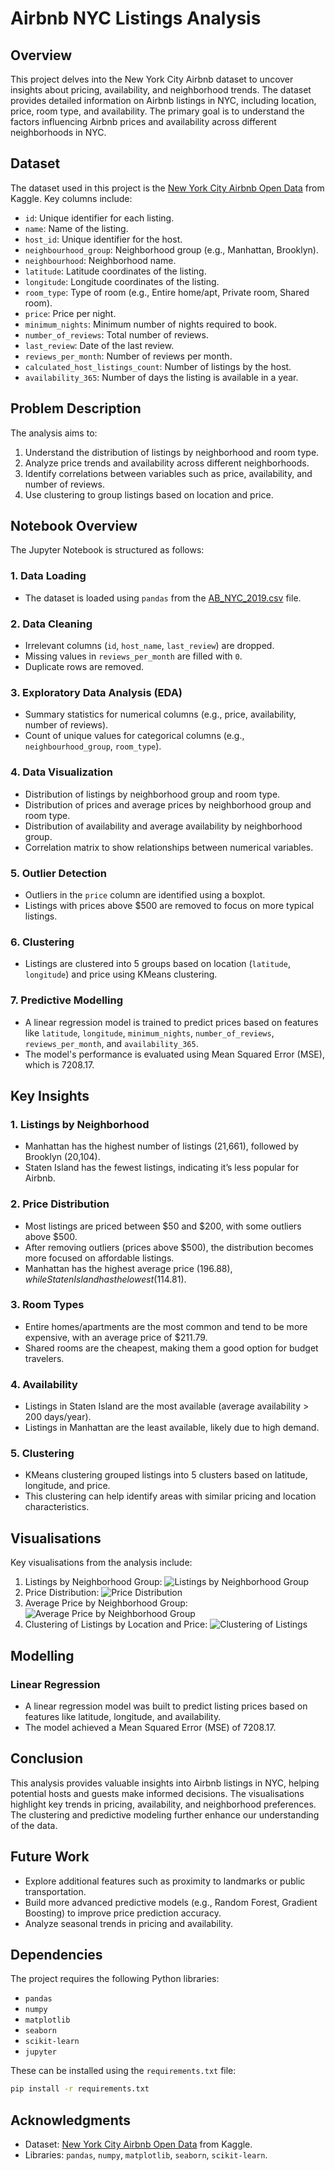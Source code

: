 # Airbnb NYC Listings Analysis

## Overview
This project delves into the New York City Airbnb dataset to uncover insights about pricing, availability, and neighborhood trends. The dataset provides detailed information on Airbnb listings in NYC, including location, price, room type, and availability. The primary goal is to understand the factors influencing Airbnb prices and availability across different neighborhoods in NYC.

## Dataset
The dataset used in this project is the [New York City Airbnb Open Data](https://www.kaggle.com/datasets/dgomonov/new-york-city-airbnb-open-data) from Kaggle. Key columns include:
- `id`: Unique identifier for each listing.
- `name`: Name of the listing.
- `host_id`: Unique identifier for the host.
- `neighbourhood_group`: Neighborhood group (e.g., Manhattan, Brooklyn).
- `neighbourhood`: Neighborhood name.
- `latitude`: Latitude coordinates of the listing.
- `longitude`: Longitude coordinates of the listing.
- `room_type`: Type of room (e.g., Entire home/apt, Private room, Shared room).
- `price`: Price per night.
- `minimum_nights`: Minimum number of nights required to book.
- `number_of_reviews`: Total number of reviews.
- `last_review`: Date of the last review.
- `reviews_per_month`: Number of reviews per month.
- `calculated_host_listings_count`: Number of listings by the host.
- `availability_365`: Number of days the listing is available in a year.

## Problem Description
The analysis aims to:
1. Understand the distribution of listings by neighborhood and room type.
2. Analyze price trends and availability across different neighborhoods.
3. Identify correlations between variables such as price, availability, and number of reviews.
4. Use clustering to group listings based on location and price.

## Notebook Overview
The Jupyter Notebook is structured as follows:

### 1. Data Loading
- The dataset is loaded using `pandas` from the [AB_NYC_2019.csv](AB_NYC_2019.csv) file.

### 2. Data Cleaning
- Irrelevant columns (`id`, `host_name`, `last_review`) are dropped.
- Missing values in `reviews_per_month` are filled with `0`.
- Duplicate rows are removed.

### 3. Exploratory Data Analysis (EDA)
- Summary statistics for numerical columns (e.g., price, availability, number of reviews).
- Count of unique values for categorical columns (e.g., `neighbourhood_group`, `room_type`).

### 4. Data Visualization
- Distribution of listings by neighborhood group and room type.
- Distribution of prices and average prices by neighborhood group and room type.
- Distribution of availability and average availability by neighborhood group.
- Correlation matrix to show relationships between numerical variables.

### 5. Outlier Detection
- Outliers in the `price` column are identified using a boxplot.
- Listings with prices above $500 are removed to focus on more typical listings.

### 6. Clustering
- Listings are clustered into 5 groups based on location (`latitude`, `longitude`) and price using KMeans clustering.

### 7. Predictive Modelling
- A linear regression model is trained to predict prices based on features like `latitude`, `longitude`, `minimum_nights`, `number_of_reviews`, `reviews_per_month`, and `availability_365`.
- The model's performance is evaluated using Mean Squared Error (MSE), which is 7208.17.

## Key Insights
### 1. Listings by Neighborhood
- Manhattan has the highest number of listings (21,661), followed by Brooklyn (20,104).
- Staten Island has the fewest listings, indicating it’s less popular for Airbnb.

### 2. Price Distribution
- Most listings are priced between $50 and $200, with some outliers above $500.
- After removing outliers (prices above $500), the distribution becomes more focused on affordable listings.
- Manhattan has the highest average price ($196.88), while Staten Island has the lowest ($114.81).

### 3. Room Types
- Entire homes/apartments are the most common and tend to be more expensive, with an average price of $211.79.
- Shared rooms are the cheapest, making them a good option for budget travelers.

### 4. Availability
- Listings in Staten Island are the most available (average availability > 200 days/year).
- Listings in Manhattan are the least available, likely due to high demand.

### 5. Clustering
- KMeans clustering grouped listings into 5 clusters based on latitude, longitude, and price.
- This clustering can help identify areas with similar pricing and location characteristics.

## Visualisations
Key visualisations from the analysis include:
1. Listings by Neighborhood Group:
   ![Listings by Neighborhood Group](images/listings_by_neighbourhood.png)
2. Price Distribution:
   ![Price Distribution](images/price_distribution.png)
3. Average Price by Neighborhood Group:
   ![Average Price by Neighborhood Group](images/avg_price_by_neighbourhood.png)
4. Clustering of Listings by Location and Price:
   ![Clustering of Listings](images/clustering.png)

## Modelling
### Linear Regression
- A linear regression model was built to predict listing prices based on features like latitude, longitude, and availability.
- The model achieved a Mean Squared Error (MSE) of 7208.17.

## Conclusion
This analysis provides valuable insights into Airbnb listings in NYC, helping potential hosts and guests make informed decisions. The visualisations highlight key trends in pricing, availability, and neighborhood preferences. The clustering and predictive modeling further enhance our understanding of the data.

## Future Work
- Explore additional features such as proximity to landmarks or public transportation.
- Build more advanced predictive models (e.g., Random Forest, Gradient Boosting) to improve price prediction accuracy.
- Analyze seasonal trends in pricing and availability.

## Dependencies
The project requires the following Python libraries:
- `pandas`
- `numpy`
- `matplotlib`
- `seaborn`
- `scikit-learn`
- `jupyter`

These can be installed using the `requirements.txt` file:
```bash
pip install -r requirements.txt
```

## Acknowledgments
- Dataset: [New York City Airbnb Open Data](https://www.kaggle.com/datasets/dgomonov/new-york-city-airbnb-open-data) from Kaggle.
- Libraries: `pandas`, `numpy`, `matplotlib`, `seaborn`, `scikit-learn`.
